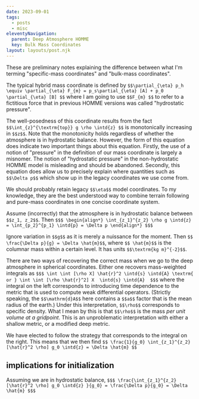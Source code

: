 ```yaml
---
date: 2023-09-01
tags:
  - posts
  - misc
eleventyNavigation:
  parent: Deep Atmosphere HOMME
  key: Bulk Mass Coordinates
layout: layouts/post.njk
---
```

These are preliminary notes explaining the difference between what I'm terming "specific-mass coordinates"
and "bulk-mass coordinates". 

The typical hybrid mass coordinate is defined by 
`$$\partial_{\eta} p_h \equiv \partial_{\eta} F_{m} = p_s\partial_{\eta} [A] + p_0 \partial_{\eta} [B] $$` 
where I am going to use `$$F_{m} $$` to refer to a fictitious force that in previous HOMME versions
was called "hydrostatic pressure". 

The well-posedness of this coordinate results from the fact 
`$$\int_{z}^{\textrm{top}} g \rho \intd{z} $$` is monotonically increasing in `$$z$$`. 
Note that the monotonicity holds regardless of whether the atmosphere is in hydrostatic balance. 
However, the form of this equation does indicate two important things about this equation.
Firstly, the use of a notion of "pressure" in the definition of our mass coordinate is largely a 
misnomer. The notion of "hydrostatic pressure" in the non-hydrostatic HOMME model
is misleading and should be abandoned.  Secondly, this equation does allow us to precisely
explain where quantities such as `$$\Delta p$$` which show up in the legacy coordinates we use come from.

We should probably retain legacy `$$\eta$$` model coordinates. 
To my knowledge, they are the best understood way to combine terrain following and pure-mass coordinates
in one concise coordinate system. 

Assume (incorrectly) that the atmosphere is in hydrostatic balance between `$$z_1, z_2$$`. Then
`$$$
\begin{align*}
  \int_{z_1}^{z_2} \rho g \intd{z} = \int_{p_2}^{p_1} \intd{p} = \Delta p
\end{align*}
$$$`


Ignore variation in `$$g$$` as it is merely a nuissance for the moment. Then `$$ \frac{\Delta p}{g} = \Delta \hat{m}$$`,
where `$$ \hat{m}$$` is the columnar mass within a certain level.  It has units `$$\textrm{kg m}^{-2}$$`.

There are two ways of recovering the correct mass when we go to the deep atmosphere in spherical coordinates.
Either one recovers mass-weighted integrals as
`$$$
  \int \int [\rho X] \hat{r}^2 \intd{s} \intd{A} \textrm{ or } \int \int [\rho \hat{r}^2] X  \intd{s} \intd{A} 
$$$`
where the integral on the left corresponds to introducing time dependence to the metric 
that is used to compute weak differential operators. (Strictly speaking, the `$$\mathrm{d}A$$` here contains a `$$a$$` factor that is the mean radius of the earth.)
Under this interpretation, `$$\rho$$` corresponds to specific density.
What I mean by this is that `$$\rho$$` is the mass _per unit volume at a gridpoint_. 
This is an unproblematic interpretation with either a shallow metric, or a modified deep metric.

We have elected to follow the strategy that corresponds to the integral on the right.
This means that we then find
`$$
\frac{1}{g_0} \int_{z_1}^{z_2} [\hat{r}^2 \rho] g_0 \intd{z} = \Delta \hat{m}
$$`

## implications for initialization

Assuming we are in hydrostatic balance,
`$$$
  \frac{\int_{z_1}^{z_2} [\hat{r}^2 \rho] g_0 \intd{z} }{g_0} = \frac{\Delta p}{g_0} = \Delta \hat{m}
$$$`


